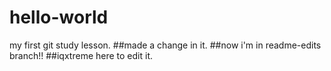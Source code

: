 # hello-world
my first git study lesson.
##made a change in it.
##now i'm in readme-edits branch!!
##iqxtreme here to edit it.
